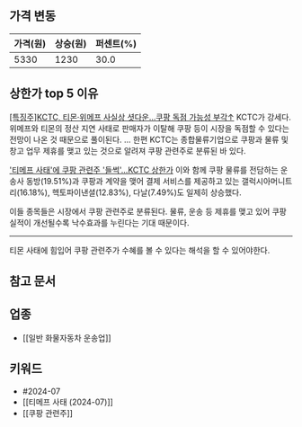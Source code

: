 ## 가격 변동
| 가격(원) | 상승(원) | 퍼센트(%) |
| ----- | ----- | ------ |
| 5330  | 1230  | 30.0   |
## 상한가 top 5 이유
[[특징주]KCTC, 티몬·위메프 사실상 셧다운…쿠팡 독점 가능성 부각↑](https://n.news.naver.com/mnews/article/277/0005451210)
KCTC가 강세다. 위메프와 티몬의 정산 지연 사태로 판매자가 이탈해 쿠팡 등이 시장을 독점할 수 있다는 전망이 나온 것 때문으로 풀이된다.
...
한편 KCTC는 종합물류기업으로 쿠팡과 물류 및 창고 업무 제휴를 맺고 있는 것으로 알려져 쿠팡 관련주로 분류된 바 있다.

['티메프 사태'에 쿠팡 관련주 '들썩'…KCTC 상한가](https://n.news.naver.com/mnews/article/015/0005014734)
이와 함께 쿠팡 물류를 전담하는 운송사 동방(19.51%)과 쿠팡과 계약을 맺어 결제 서비스를 제공하고 있는 갤럭시아머니트리(16.18%), 헥토파이낸셜(12.83%), 다날(7.49%)도 일제히 상승했다.  
  
이들 종목들은 시장에서 쿠팡 관련주로 분류된다. 물류, 운송 등 제휴를 맺고 있어 쿠팡 실적이 개선될수록 낙수효과를 누린다는 기대 때문이다.

---
티몬 사태에 힘입어 쿠팡 관련주가 수혜를 볼 수 있다는 해석을 할 수 있어야한다.
## 참고 문서
## 업종
- [[일반 화물자동차 운송업]]
## 키워드
- #2024-07
- [[티메프 사태 (2024-07)]]
- [[쿠팡 관련주]]